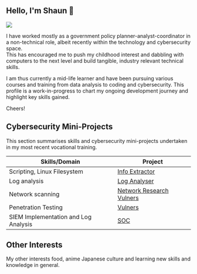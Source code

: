## Hello, I'm Shaun 👋
<a href="https://linkedin.com/shaun-sng"><img src="https://img.shields.io/badge/-LinkedIn-0072b1?&style=for-the-badge&logo=linkedin&logoColor=white" /></a>

I have worked mostly as a government policy planner-analyst-coordinator in a non-technical role, albeit recently within the technology and cybersecurity space.   
This has encouraged me to push my childhood interest and dabbling with computers to the next level and build tangible, industry relevant technical skills.

I am thus currently a mid-life learner and have been pursuing various courses and training from data analysis to coding and cybersecurity. 
This profile is a work-in-progress to chart my ongoing development journey and highlight key skills gained. 

Cheers!

## Cybersecurity Mini-Projects
This section summarises skills and cybersecurity mini-projects undertaken in my most recent vocational training.  

| Skills/Domain                                 | Project                    |
|-----------------------------------------------|----------------------------|
| Scripting, Linux Filesystem                   | <a href="https://github.com/shaunsng/proj-info/tree/main">Info Extractor</a>|
| Log analysis                                  | <a href="https://github.com/shaunsng/proj-logs/tree/main">Log Analyser</a>|
| Network scanning                              | <a href="https://github.com/shaunsng/proj-network/tree/main">Network Research</a> <a href="https://github.com/shaunsng/proj-vulners/tree/main">Vulners</a> |
| Penetration Testing                           | <a href="https://github.com/shaunsng/proj-vulners/tree/main">Vulners</a>|
| SIEM Implementation and Log Analysis          | <a href="https://google.com">SOC</a>|

## Other Interests
My other interests food, anime Japanese culture and learning new skills and knowledge in general. 

<!--

## Hi there 👋
**shaunsng/shaunsng** is a ✨ _special_ ✨ repository because its `README.md` (this file) appears on your GitHub profile.

Here are some ideas to get you started:

- 🔭 I’m currently working on ...
- 🌱 I’m currently learning ...
- 👯 I’m looking to collaborate on ...
- 🤔 I’m looking for help with ...
- 💬 Ask me about ...
- 📫 How to reach me: ...
- 😄 Pronouns: ...
- ⚡ Fun fact: ...
-->
